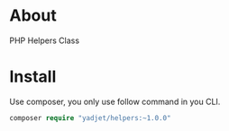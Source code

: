 # About
PHP Helpers Class

# Install
Use composer, you only use follow command in you CLI.

```php
composer require "yadjet/helpers:~1.0.0" 
```